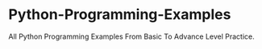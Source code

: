 # Python-Programming-Examples
All Python Programming Examples From Basic To Advance Level Practice.
